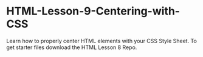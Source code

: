 # HTML-Lesson-9-Centering-with-CSS
Learn how to properly center HTML elements with your CSS Style Sheet. To get starter files download the HTML Lesson 8 Repo. 

